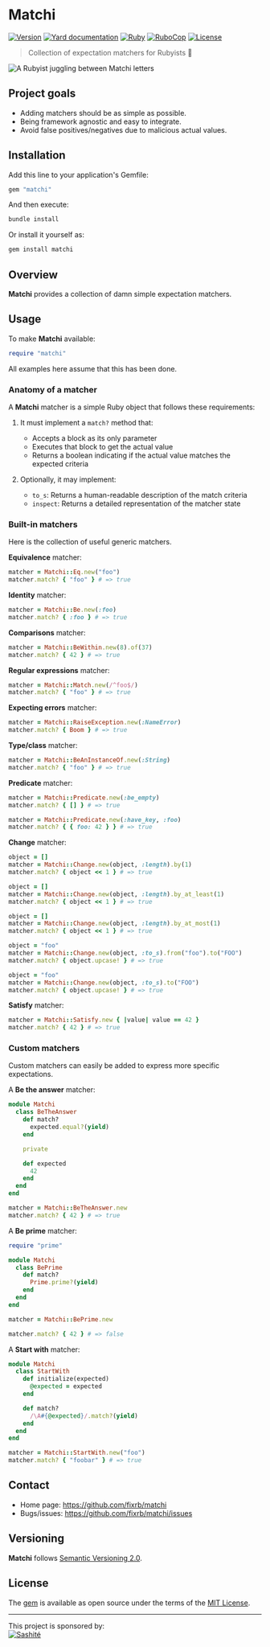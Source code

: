 # Matchi

[![Version](https://img.shields.io/github/v/tag/fixrb/matchi?label=Version&logo=github)](https://github.com/fixrb/matchi/tags)
[![Yard documentation](https://img.shields.io/badge/Yard-documentation-blue.svg?logo=github)](https://rubydoc.info/github/fixrb/matchi/main)
[![Ruby](https://github.com/fixrb/matchi/workflows/Ruby/badge.svg?branch=main)](https://github.com/fixrb/matchi/actions?query=workflow%3Aruby+branch%3Amain)
[![RuboCop](https://github.com/fixrb/matchi/workflows/RuboCop/badge.svg?branch=main)](https://github.com/fixrb/matchi/actions?query=workflow%3Arubocop+branch%3Amain)
[![License](https://img.shields.io/github/license/fixrb/matchi?label=License&logo=github)](https://github.com/fixrb/matchi/raw/main/LICENSE.md)

> Collection of expectation matchers for Rubyists 🤹

![A Rubyist juggling between Matchi letters](https://github.com/fixrb/matchi/raw/main/img/matchi.png)

## Project goals

* Adding matchers should be as simple as possible.
* Being framework agnostic and easy to integrate.
* Avoid false positives/negatives due to malicious actual values.

## Installation

Add this line to your application's Gemfile:

```ruby
gem "matchi"
```

And then execute:

```sh
bundle install
```

Or install it yourself as:

```sh
gem install matchi
```

## Overview

__Matchi__ provides a collection of damn simple expectation matchers.

## Usage

To make __Matchi__ available:

```ruby
require "matchi"
```

All examples here assume that this has been done.

### Anatomy of a matcher

A **Matchi** matcher is a simple Ruby object that follows these requirements:

1. It must implement a `match?` method that:
   - Accepts a block as its only parameter
   - Executes that block to get the actual value
   - Returns a boolean indicating if the actual value matches the expected criteria

2. Optionally, it may implement:
   - `to_s`: Returns a human-readable description of the match criteria
   - `inspect`: Returns a detailed representation of the matcher state

### Built-in matchers

Here is the collection of useful generic matchers.

**Equivalence** matcher:

```ruby
matcher = Matchi::Eq.new("foo")
matcher.match? { "foo" } # => true
```

**Identity** matcher:

```ruby
matcher = Matchi::Be.new(:foo)
matcher.match? { :foo } # => true
```

**Comparisons** matcher:

```ruby
matcher = Matchi::BeWithin.new(8).of(37)
matcher.match? { 42 } # => true
```

**Regular expressions** matcher:

```ruby
matcher = Matchi::Match.new(/^foo$/)
matcher.match? { "foo" } # => true
```

**Expecting errors** matcher:

```ruby
matcher = Matchi::RaiseException.new(:NameError)
matcher.match? { Boom } # => true
```

**Type/class** matcher:

```ruby
matcher = Matchi::BeAnInstanceOf.new(:String)
matcher.match? { "foo" } # => true
```

**Predicate** matcher:

```ruby
matcher = Matchi::Predicate.new(:be_empty)
matcher.match? { [] } # => true

matcher = Matchi::Predicate.new(:have_key, :foo)
matcher.match? { { foo: 42 } } # => true
```

**Change** matcher:

```ruby
object = []
matcher = Matchi::Change.new(object, :length).by(1)
matcher.match? { object << 1 } # => true

object = []
matcher = Matchi::Change.new(object, :length).by_at_least(1)
matcher.match? { object << 1 } # => true

object = []
matcher = Matchi::Change.new(object, :length).by_at_most(1)
matcher.match? { object << 1 } # => true

object = "foo"
matcher = Matchi::Change.new(object, :to_s).from("foo").to("FOO")
matcher.match? { object.upcase! } # => true

object = "foo"
matcher = Matchi::Change.new(object, :to_s).to("FOO")
matcher.match? { object.upcase! } # => true
```

**Satisfy** matcher:

```ruby
matcher = Matchi::Satisfy.new { |value| value == 42 }
matcher.match? { 42 } # => true
```

### Custom matchers

Custom matchers can easily be added to express more specific expectations.

A **Be the answer** matcher:

```ruby
module Matchi
  class BeTheAnswer
    def match?
      expected.equal?(yield)
    end

    private

    def expected
      42
    end
  end
end

matcher = Matchi::BeTheAnswer.new
matcher.match? { 42 } # => true
```

A **Be prime** matcher:

```ruby
require "prime"

module Matchi
  class BePrime
    def match?
      Prime.prime?(yield)
    end
  end
end

matcher = Matchi::BePrime.new

matcher.match? { 42 } # => false
```

A **Start with** matcher:

```ruby
module Matchi
  class StartWith
    def initialize(expected)
      @expected = expected
    end

    def match?
      /\A#{@expected}/.match?(yield)
    end
  end
end

matcher = Matchi::StartWith.new("foo")
matcher.match? { "foobar" } # => true
```

## Contact

* Home page: https://github.com/fixrb/matchi
* Bugs/issues: https://github.com/fixrb/matchi/issues

## Versioning

__Matchi__ follows [Semantic Versioning 2.0](https://semver.org/).

## License

The [gem](https://rubygems.org/gems/matchi) is available as open source under the terms of the [MIT License](https://github.com/fixrb/matchi/raw/main/LICENSE.md).

***

<p>
  This project is sponsored by:<br />
  <a href="https://sashite.com/"><img
    src="https://github.com/fixrb/matchi/raw/main/img/sashite.png"
    alt="Sashité" /></a>
</p>
